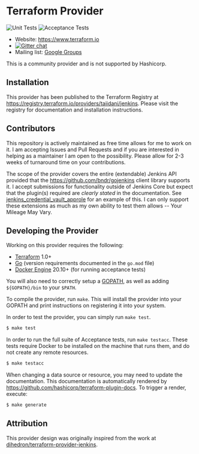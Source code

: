 # Terraform Provider

![Unit Tests](https://github.com/taiidani/terraform-provider-jenkins/workflows/Unit%20Tests/badge.svg)
![Acceptance Tests](https://github.com/taiidani/terraform-provider-jenkins/workflows/Acceptance%20Tests/badge.svg)

- Website: https://www.terraform.io
- [![Gitter chat](https://badges.gitter.im/hashicorp-terraform/Lobby.png)](https://gitter.im/hashicorp-terraform/Lobby)
- Mailing list: [Google Groups](http://groups.google.com/group/terraform-tool)

This is a community provider and is not supported by Hashicorp.

## Installation

This provider has been published to the Terraform Registry at https://registry.terraform.io/providers/taiidani/jenkins. Please visit the registry for documentation and installation instructions.

## Contributors

This repository is actively maintained as free time allows for me to work on it. I am accepting Issues and Pull Requests and if you are interested in helping as a maintainer I am open to the possibility. Please allow for 2-3 weeks of turnaround time on your contributions.

The scope of the provider covers the entire (extendable) Jenkins API provided that the https://github.com/bndr/gojenkins client library supports it. I accept submissions for functionality outside of Jenkins Core but expect that the plugin(s) required are _clearly stated_ in the documentation. See [jenkins_credential_vault_approle](https://registry.terraform.io/providers/taiidani/jenkins/latest/docs/resources/credential_vault_approle) for an example of this. I can only support these extensions as much as my own ability to test them allows -- Your Mileage May Vary.

## Developing the Provider

Working on this provider requires the following:

* [Terraform](https://www.terraform.io/downloads.html) 1.0+
* [Go](http://www.golang.org) (version requirements documented in the `go.mod` file)
* [Docker Engine](https://docs.docker.com/engine/install/) 20.10+ (for running acceptance tests)

You will also need to correctly setup a [GOPATH](http://golang.org/doc/code.html#GOPATH), as well as adding `${GOPATH}/bin` to your `$PATH`.

To compile the provider, run `make`. This will install the provider into your GOPATH and print instructions on registering it into your system.

In order to test the provider, you can simply run `make test`.

```sh
$ make test
```

In order to run the full suite of Acceptance tests, run `make testacc`. These tests require Docker to be installed on the machine that runs them, and do not create any remote resources.

```sh
$ make testacc
```

When changing a data source or resource, you may need to update the documentation. This documentation is automatically rendered by https://github.com/hashicorp/terraform-plugin-docs. To trigger a render, execute:

```sh
$ make generate
```

## Attribution

This provider design was originally inspired from the work at [dihedron/terraform-provider-jenkins](https://github.com/dihedron/terraform-provider-jenkins).
